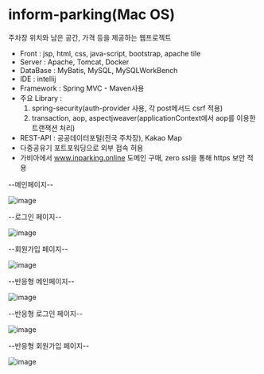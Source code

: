 # inform-parking(Mac OS)
주차장 위치와 남은 공간, 가격 등을 제공하는 웹프로젝트

* Front : jsp, html, css, java-script, bootstrap, apache tile
* Server : Apache, Tomcat, Docker
* DataBase : MyBatis, MySQL, MySQLWorkBench
* IDE : intellij
* Framework : Spring MVC - Maven사용
* 주요 Library : 
  1. spring-security(auth-provider 사용, 각 post메서드 csrf 적용)
  2. transaction, aop, aspectjweaver(applicationContext에서 aop를 이용한 트랜잭션 처리)
* REST-API : 공공데이터포털(전국 주차장), Kakao Map
* 다중공유기 포트포워딩으로 외부 접속 허용
* 가비아에서 www.inparking.online 도메인 구매, zero ssl을 통해 https 보안 적용


--메인페이지--

![image](https://user-images.githubusercontent.com/45596085/211065214-f5372424-24bf-4b70-9ca3-14dc7e616414.png)



--로그인 페이지--

![image](https://user-images.githubusercontent.com/45596085/211064015-fa93cc91-5f54-4e54-83e5-cd0c3385e20b.png)



--회원가입 페이지--

![image](https://user-images.githubusercontent.com/45596085/211064181-79edc61d-2adf-428d-892c-a21cff840257.png)



--반응형 메인페이지--


![image](https://user-images.githubusercontent.com/45596085/212411868-a611b966-d90d-4000-b6c8-ab6d5be7a3cf.png)




--반응형 로그인 페이지--


![image](https://user-images.githubusercontent.com/45596085/212411854-674741a2-82e9-4430-be41-898814ce025b.png)




--반응형 회원가입 페이지--


![image](https://user-images.githubusercontent.com/45596085/212411814-c4708ef6-aa82-4375-8253-971349c2517e.png)
